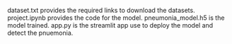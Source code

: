 dataset.txt provides the required links to download the datasets.
project.ipynb provides the code for the model.
pneumonia_model.h5 is the model trained.
app.py is the streamlit app use to deploy the model and detect the pnuemonia. 
